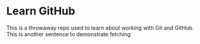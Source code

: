 # Learn GitHub

This is a throwaway repo used to learn about working with Git and GitHub.
This is another sentence to demonstrate fetching.

